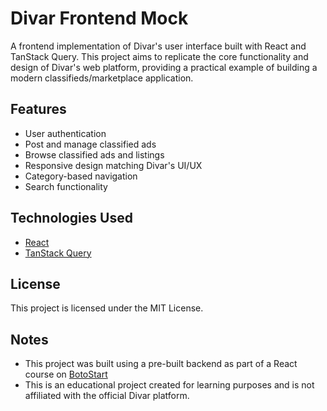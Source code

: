 # Divar Frontend Mock

A frontend implementation of Divar's user interface built with React and TanStack Query. This project aims to replicate the core functionality and design of Divar's web platform, providing a practical example of building a modern classifieds/marketplace application.

## Features

- User authentication
- Post and manage classified ads
- Browse classified ads and listings
- Responsive design matching Divar's UI/UX
- Category-based navigation
- Search functionality

## Technologies Used

- [React](https://reactjs.org/)
- [TanStack Query](https://tanstack.com/)

## License

This project is licensed under the MIT License.

## Notes

- This project was built using a pre-built backend as part of a React course on [BotoStart](https://botostart.ir/)
- This is an educational project created for learning purposes and is not affiliated with the official Divar platform.
